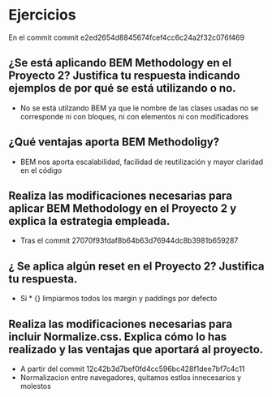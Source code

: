# Ejercicios


En el commit commit e2ed2654d8845674fcef4cc6c24a2f32c076f469 
## ¿Se está aplicando BEM Methodology en el Proyecto 2? Justifica tu respuesta indicando ejemplos de por qué se está utilizando o no.
- No se está utilzando BEM ya que le nombre de las clases usadas no se corresponde ni con bloques, ni con elementos ni con modificadores
## ¿Qué ventajas aporta BEM Methodoligy?
- BEM nos aporta escalabilidad, facilidad de reutilización y mayor claridad en el código
## Realiza las modificaciones necesarias para aplicar BEM Methodology en el Proyecto 2 y explica la estrategia empleada.
- Tras el commit 27070f93fdaf8b64b63d76944dc8b3981b659287
## ¿ Se aplica algún reset en el Proyecto 2? Justifica tu respuesta.
- Si * {} limpiarmos todos los margin y paddings por defecto
## Realiza las modificaciones necesarias para incluir Normalize.css. Explica cómo lo has realizado y las ventajas que aportará al proyecto.
-  A partir del commit 12c42b3d7bef0fd4cc596bc428f1dee7bf7c4c11
- Normalizacion entre navegadores, quitamos estlos innecesarios y molestos
